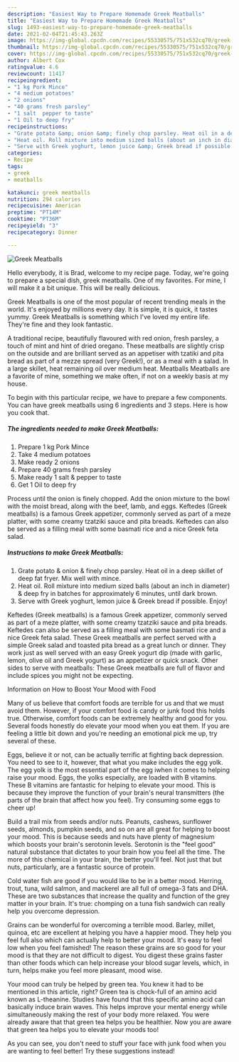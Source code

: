 ```yaml
---
description: "Easiest Way to Prepare Homemade Greek Meatballs"
title: "Easiest Way to Prepare Homemade Greek Meatballs"
slug: 1493-easiest-way-to-prepare-homemade-greek-meatballs
date: 2021-02-04T21:45:43.263Z
image: https://img-global.cpcdn.com/recipes/55330575/751x532cq70/greek-meatballs-recipe-main-photo.jpg
thumbnail: https://img-global.cpcdn.com/recipes/55330575/751x532cq70/greek-meatballs-recipe-main-photo.jpg
cover: https://img-global.cpcdn.com/recipes/55330575/751x532cq70/greek-meatballs-recipe-main-photo.jpg
author: Albert Cox
ratingvalue: 4.6
reviewcount: 11417
recipeingredient:
- "1 kg Pork Mince"
- "4 medium potatoes"
- "2 onions"
- "40 grams fresh parsley"
- "1 salt  pepper to taste"
- "1 Oil to deep fry"
recipeinstructions:
- "Grate potato &amp; onion &amp; finely chop parsley. Heat oil in a deep skillet of deep fat fryer. Mix well with mince."
- "Heat oil. Roll mixture into medium sized balls (about an inch in diameter) &amp; deep fry in batches for approximately 6 minutes, until dark brown."
- "Serve with Greek yoghurt, lemon juice &amp; Greek bread if possible. Enjoy!"
categories:
- Recipe
tags:
- greek
- meatballs

katakunci: greek meatballs 
nutrition: 294 calories
recipecuisine: American
preptime: "PT14M"
cooktime: "PT36M"
recipeyield: "3"
recipecategory: Dinner

---
```



![Greek Meatballs](https://img-global.cpcdn.com/recipes/55330575/751x532cq70/greek-meatballs-recipe-main-photo.jpg)

Hello everybody, it is Brad, welcome to my recipe page. Today, we're going to prepare a special dish, greek meatballs. One of my favorites. For mine, I will make it a bit unique. This will be really delicious.

Greek Meatballs is one of the most popular of recent trending meals in the world. It's enjoyed by millions every day. It is simple, it is quick, it tastes yummy. Greek Meatballs is something which I've loved my entire life. They're fine and they look fantastic.

A traditional recipe, beautifully flavoured with red onion, fresh parsley, a touch of mint and hint of dried oregano. These meatballs are slightly crisp on the outside and are brilliant served as an appetiser with tzatiki and pita bread as part of a mezze spread (very Greek!), or as a meal with a salad. In a large skillet, heat remaining oil over medium heat. Meatballs Meatballs are a favorite of mine, something we make often, if not on a weekly basis at my house.


To begin with this particular recipe, we have to prepare a few components. You can have greek meatballs using 6 ingredients and 3 steps. Here is how you cook that.

<!--inarticleads1-->

##### The ingredients needed to make Greek Meatballs:

1. Prepare 1 kg Pork Mince
1. Take 4 medium potatoes
1. Make ready 2 onions
1. Prepare 40 grams fresh parsley
1. Make ready 1 salt &amp; pepper to taste
1. Get 1 Oil to deep fry


Process until the onion is finely chopped. Add the onion mixture to the bowl with the moist bread, along with the beef, lamb, and eggs. Keftedes (Greek meatballs) is a famous Greek appetizer, commonly served as part of a meze platter, with some creamy tzatziki sauce and pita breads. Keftedes can also be served as a filling meal with some basmati rice and a nice Greek feta salad. 

<!--inarticleads2-->

##### Instructions to make Greek Meatballs:

1. Grate potato &amp; onion &amp; finely chop parsley. Heat oil in a deep skillet of deep fat fryer. Mix well with mince.
1. Heat oil. Roll mixture into medium sized balls (about an inch in diameter) &amp; deep fry in batches for approximately 6 minutes, until dark brown.
1. Serve with Greek yoghurt, lemon juice &amp; Greek bread if possible. Enjoy!


Keftedes (Greek meatballs) is a famous Greek appetizer, commonly served as part of a meze platter, with some creamy tzatziki sauce and pita breads. Keftedes can also be served as a filling meal with some basmati rice and a nice Greek feta salad. These Greek meatballs are perfect served with a simple Greek salad and toasted pita bread as a great lunch or dinner. They work just as well served with an easy Greek yogurt dip (made with garlic, lemon, olive oil and Greek yogurt) as an appetizer or quick snack. Other sides to serve with meatballs: These Greek meatballs are full of flavor and include spices you might not be expecting. 

Information on How to Boost Your Mood with Food


Many of us believe that comfort foods are terrible for us and that we must avoid them. However, if your comfort food is candy or junk food this holds true. Otherwise, comfort foods can be extremely healthy and good for you. Several foods honestly do elevate your mood when you eat them. If you are feeling a little bit down and you're needing an emotional pick me up, try several of these.

Eggs, believe it or not, can be actually terrific at fighting back depression. You need to see to it, however, that what you make includes the egg yolk. The egg yolk is the most essential part of the egg iwhen it comes to helping raise your mood. Eggs, the yolks especially, are loaded with B vitamins. These B vitamins are fantastic for helping to elevate your mood. This is because they improve the function of your brain's neural transmitters (the parts of the brain that affect how you feel). Try consuming some eggs to cheer up!

Build a trail mix from seeds and/or nuts. Peanuts, cashews, sunflower seeds, almonds, pumpkin seeds, and so on are all great for helping to boost your mood. This is because seeds and nuts have plenty of magnesium which boosts your brain's serotonin levels. Serotonin is the "feel good" natural substance that dictates to your brain how you feel all the time. The more of this chemical in your brain, the better you'll feel. Not just that but nuts, particularly, are a fantastic source of protein.

Cold water fish are good if you would like to be in a better mood. Herring, trout, tuna, wild salmon, and mackerel are all full of omega-3 fats and DHA. These are two substances that increase the quality and function of the grey matter in your brain. It's true: chomping on a tuna fish sandwich can really help you overcome depression. 

Grains can be wonderful for overcoming a terrible mood. Barley, millet, quinoa, etc are excellent at helping you have a happier mood. They help you feel full also which can actually help to better your mood. It's easy to feel low when you feel famished! The reason these grains are so good for your mood is that they are not difficult to digest. You digest these grains faster than other foods which can help increase your blood sugar levels, which, in turn, helps make you feel more pleasant, mood wise.

Your mood can truly be helped by green tea. You knew it had to be mentioned in this article, right? Green tea is chock-full of an amino acid known as L-theanine. Studies have found that this specific amino acid can basically induce brain waves. This helps improve your mental energy while simultaneously making the rest of your body more relaxed. You were already aware that that green tea helps you be healthier. Now you are aware that green tea helps you to elevate your moods too!

As you can see, you don't need to stuff your face with junk food when you are wanting to feel better! Try  these suggestions  instead!

